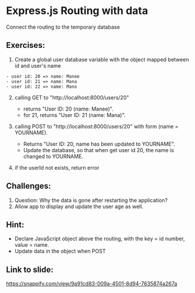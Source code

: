 # Express.js Routing with data

Connect the routing to the temporary database

## Exercises:

1. Create a global user database variable with the object mapped between id and user's name

```
- user id: 20 => name: Manee
- user id: 21 => name: Mana
- user id: 22 => name: Mano
```

2. calling GET to "http://localhost:8000/users/20"

   - returns "User ID: 20 (name: Manee)".
   - for 21, returns "User ID: 21 (name: Mana)".

3. calling POST to "http://localhost:8000/users/20" with form (name = YOURNAME).

   - Returns "User ID: 20, name has been updated to YOURNAME".
   - Update the database, so that when get user id 20, the name is changed to YOURNAME.

4. if the userId not exists, return error

## Challenges:

1. Question: Why the data is gone after restarting the application?
2. Allow app to display and update the user age as well.

## Hint:

- Declare JavaScript object above the routing, with the key = id number, value = name.
- Update data in the object when POST

## Link to slide:

https://snappify.com/view/9a91cd83-009a-4501-8d94-7635874a267a
